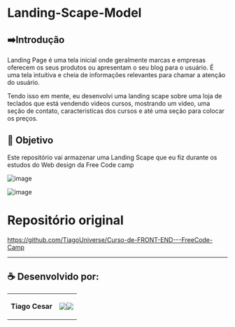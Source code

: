 # Landing-Scape-Model




## ➡️Introdução
Landing Page é uma tela inicial onde geralmente marcas e empresas oferecem os seus produtos ou apresentam o seu blog para o usuário. É uma tela intuitiva e cheia de informações relevantes para chamar a atenção do usuário.

Tendo isso em mente, eu desenvolvi uma landing scape sobre uma loja de teclados que está vendendo videos cursos, mostrando um video, uma seção de contato, caracteristicas dos cursos e até uma seção para colocar os preços.


## 🎯 Objetivo
Este repositório vai armazenar uma Landing Scape que eu fiz durante os estudos do Web design da Free Code camp


![image](https://github.com/TiagoUniverse/Landing-Scape-Model/assets/71237410/96a5a06c-5e5c-469a-9708-d4209ecacec3)


![image](https://github.com/TiagoUniverse/Landing-Scape-Model/assets/71237410/dab1e2d5-3898-40ae-9364-efcfe2ddf65e)

# Repositório original

https://github.com/TiagoUniverse/Curso-de-FRONT-END---FreeCode-Camp

---


## ☕ Desenvolvido por:

<table>
  <tbody>

<tr>
    <td><p align="left-center"><b>Tiago Cesar</b></p></td>
    <td><a href="https://github.com/TiagoUniverse" target="_blank"><img loading="lazy" src="https://img.shields.io/badge/GitHub-100000?style=for-the-badge&logo=github&logoColor=white" target="_blank" align="center"></a><a href="https://www.linkedin.com/in/tiago-lopes--/" target="_blank"><img loading="lazy" src="https://img.shields.io/badge/-LinkedIn-%230077B5?style=for-the-badge&logo=linkedin&logoColor=white" target="_blank" align="center"></a></td>
  </tr>

  </tbody>
 </table>
